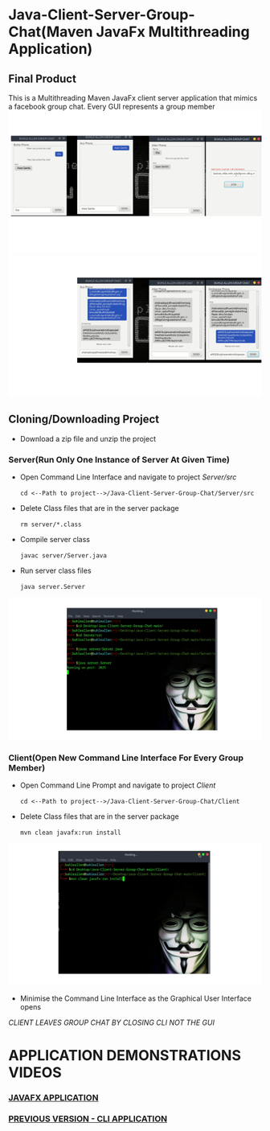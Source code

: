 # Java-Client-Server-Group-Chat(Maven JavaFx Multithreading Application)

## Final Product
This is a Multithreading Maven JavaFx client server application that mimics a facebook group chat. Every GUI represents a group member
![Image Show Erro In Username Input](./errorUser.png) 
![Image Show Group Member That Left](./left.png)

## Cloning/Downloading Project
- Download a zip file and unzip the project
### Server(Run Only One Instance of Server At Given Time)
- Open Command Line Interface and navigate to project _Server/src_

  `cd <--Path to project-->/Java-Client-Server-Group-Chat/Server/src`
  
- Delete Class files that are in the server package

  `rm server/*.class`
  
- Compile server class

  `javac server/Server.java`
  
- Run server class files

  `java server.Server`
  
![Image Showing Commands for Server](./server.png)

### Client(Open New Command Line Interface For Every Group Member)
- Open Command Line Prompt and navigate to project _Client_
  
   `cd <--Path to project-->/Java-Client-Server-Group-Chat/Client`
  
- Delete Class files that are in the server package

  `mvn clean javafx:run install`

![Image Showing Commands for Client](./client.png)
- Minimise the Command Line Interface as the Graphical User Interface opens

*CLIENT LEAVES GROUP CHAT BY CLOSING CLI NOT THE GUI*

# APPLICATION DEMONSTRATIONS VIDEOS
### [JAVAFX APPLICATION](https://youtu.be/LvdoniAMvtU?si=VpWv37wDliS669wd)
### [PREVIOUS VERSION - CLI APPLICATION](https://youtube.com/shorts/wf62uWOtY5I?si=7hVsnwOEW5NKwRCc)

